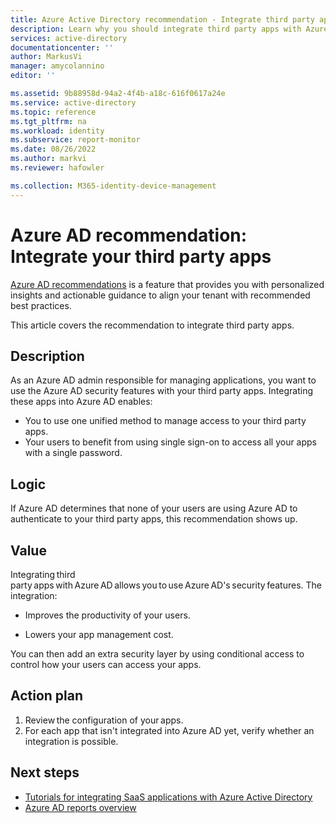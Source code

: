```yaml
---
title: Azure Active Directory recommendation - Integrate third party apps with Azure AD | Microsoft Docs
description: Learn why you should integrate third party apps with Azure AD
services: active-directory
documentationcenter: ''
author: MarkusVi
manager: amycolannino
editor: ''

ms.assetid: 9b88958d-94a2-4f4b-a18c-616f0617a24e
ms.service: active-directory
ms.topic: reference
ms.tgt_pltfrm: na
ms.workload: identity
ms.subservice: report-monitor
ms.date: 08/26/2022
ms.author: markvi
ms.reviewer: hafowler

ms.collection: M365-identity-device-management
---
```


# Azure AD recommendation: Integrate your third party apps 

[Azure AD recommendations](overview-recommendations.md) is a feature that provides you with personalized insights and actionable guidance to align your tenant with recommended best practices.

This article covers the recommendation to integrate third party apps. 


## Description

As an Azure AD admin responsible for managing applications, you want to use the Azure AD security features with your third party apps. Integrating these apps into Azure AD enables:

- You to use one unified method to manage access to your third party apps.
- Your users to benefit from using single sign-on to access all your apps with a single password.


## Logic 

If Azure AD determines that none of your users are using Azure AD to authenticate to your third party apps, this recommendation shows up.

## Value 

Integrating third party apps with Azure AD allows you to use Azure AD's security features.
The integration:
- Improves the productivity of your users.

- Lowers your app management cost.

You can then add an extra security layer by using conditional access to control how your users can access your apps.

## Action plan

1. Review the configuration of your apps. 
2. For each app that isn't integrated into Azure AD yet, verify whether an integration is possible.
 

## Next steps

- [Tutorials for integrating SaaS applications with Azure Active Directory](../saas-apps/tutorial-list.md)
- [Azure AD reports overview](overview-reports.md)
